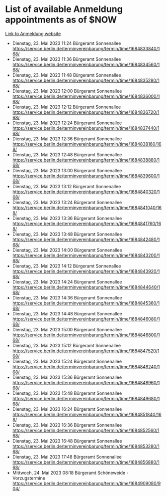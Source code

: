 # List of available Anmeldung appointments as of $NOW
[Link to Anmeldung website](https://service.berlin.de/terminvereinbarung/termin/tag.php?termin=1&anliegen[]=120686&dienstleisterlist=122210,122217,327316,122219,327312,122227,327314,122231,327346,122243,327348,122254,122252,329742,122260,329745,122262,329748,122271,327278,122273,327274,122277,327276,330436,122280,327294,122282,327290,122284,327292,122291,327270,122285,327266,122286,327264,122296,327268,150230,329760,122297,327286,122294,327284,122312,329763,122314,329775,122304,327330,122311,327334,122309,327332,317869,122281,327352,122279,329772,122283,122276,327324,122274,327326,122267,329766,122246,327318,122251,327320,122257,327322,122208,327298,122226,327300&herkunft=http%3A%2F%2Fservice.berlin.de%2Fdienstleistung%2F120686%2F)
- Dienstag, 23. Mai 2023 11:24 Bürgeramt Sonnenallee https://service.berlin.de/terminvereinbarung/termin/time/1684833840/168/
- Dienstag, 23. Mai 2023 11:36 Bürgeramt Sonnenallee https://service.berlin.de/terminvereinbarung/termin/time/1684834560/168/
- Dienstag, 23. Mai 2023 11:48 Bürgeramt Sonnenallee https://service.berlin.de/terminvereinbarung/termin/time/1684835280/168/
- Dienstag, 23. Mai 2023 12:00 Bürgeramt Sonnenallee https://service.berlin.de/terminvereinbarung/termin/time/1684836000/168/
- Dienstag, 23. Mai 2023 12:12 Bürgeramt Sonnenallee https://service.berlin.de/terminvereinbarung/termin/time/1684836720/168/
- Dienstag, 23. Mai 2023 12:24 Bürgeramt Sonnenallee https://service.berlin.de/terminvereinbarung/termin/time/1684837440/168/
- Dienstag, 23. Mai 2023 12:36 Bürgeramt Sonnenallee https://service.berlin.de/terminvereinbarung/termin/time/1684838160/168/
- Dienstag, 23. Mai 2023 12:48 Bürgeramt Sonnenallee https://service.berlin.de/terminvereinbarung/termin/time/1684838880/168/
- Dienstag, 23. Mai 2023 13:00 Bürgeramt Sonnenallee https://service.berlin.de/terminvereinbarung/termin/time/1684839600/168/
- Dienstag, 23. Mai 2023 13:12 Bürgeramt Sonnenallee https://service.berlin.de/terminvereinbarung/termin/time/1684840320/168/
- Dienstag, 23. Mai 2023 13:24 Bürgeramt Sonnenallee https://service.berlin.de/terminvereinbarung/termin/time/1684841040/168/
- Dienstag, 23. Mai 2023 13:36 Bürgeramt Sonnenallee https://service.berlin.de/terminvereinbarung/termin/time/1684841760/168/
- Dienstag, 23. Mai 2023 13:48 Bürgeramt Sonnenallee https://service.berlin.de/terminvereinbarung/termin/time/1684842480/168/
- Dienstag, 23. Mai 2023 14:00 Bürgeramt Sonnenallee https://service.berlin.de/terminvereinbarung/termin/time/1684843200/168/
- Dienstag, 23. Mai 2023 14:12 Bürgeramt Sonnenallee https://service.berlin.de/terminvereinbarung/termin/time/1684843920/168/
- Dienstag, 23. Mai 2023 14:24 Bürgeramt Sonnenallee https://service.berlin.de/terminvereinbarung/termin/time/1684844640/168/
- Dienstag, 23. Mai 2023 14:36 Bürgeramt Sonnenallee https://service.berlin.de/terminvereinbarung/termin/time/1684845360/168/
- Dienstag, 23. Mai 2023 14:48 Bürgeramt Sonnenallee https://service.berlin.de/terminvereinbarung/termin/time/1684846080/168/
- Dienstag, 23. Mai 2023 15:00 Bürgeramt Sonnenallee https://service.berlin.de/terminvereinbarung/termin/time/1684846800/168/
- Dienstag, 23. Mai 2023 15:12 Bürgeramt Sonnenallee https://service.berlin.de/terminvereinbarung/termin/time/1684847520/168/
- Dienstag, 23. Mai 2023 15:24 Bürgeramt Sonnenallee https://service.berlin.de/terminvereinbarung/termin/time/1684848240/168/
- Dienstag, 23. Mai 2023 15:36 Bürgeramt Sonnenallee https://service.berlin.de/terminvereinbarung/termin/time/1684848960/168/
- Dienstag, 23. Mai 2023 15:48 Bürgeramt Sonnenallee https://service.berlin.de/terminvereinbarung/termin/time/1684849680/168/
- Dienstag, 23. Mai 2023 16:24 Bürgeramt Sonnenallee https://service.berlin.de/terminvereinbarung/termin/time/1684851840/168/
- Dienstag, 23. Mai 2023 16:36 Bürgeramt Sonnenallee https://service.berlin.de/terminvereinbarung/termin/time/1684852560/168/
- Dienstag, 23. Mai 2023 16:48 Bürgeramt Sonnenallee https://service.berlin.de/terminvereinbarung/termin/time/1684853280/168/
- Dienstag, 23. Mai 2023 17:48 Bürgeramt Sonnenallee https://service.berlin.de/terminvereinbarung/termin/time/1684856880/168/
- Mittwoch, 24. Mai 2023 08:18 Bürgeramt Schöneweide - Vorzugstermine https://service.berlin.de/terminvereinbarung/termin/time/1684909080/904/
